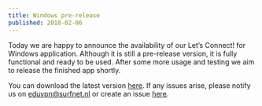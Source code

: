 ```yaml
---
title: Windows pre-release
published: 2018-02-06
---
```


Today we are happy to announce the availability of our Let’s Connect! for 
Windows application. Although it is still a pre-release version, it is fully 
functional and ready to be used. After some more usage and testing we aim to 
release the finished app shortly.

You can download the latest version 
[here](https://app.letsconnect-vpn.org/windows/LetsConnectClient_latest.exe). If any 
issues arise, please notify us on [eduvpn@surfnet.nl](mailto:eduvpn@surfnet.nl) 
or create an issue [here](https://github.com/Amebis/eduVPN/issues).

